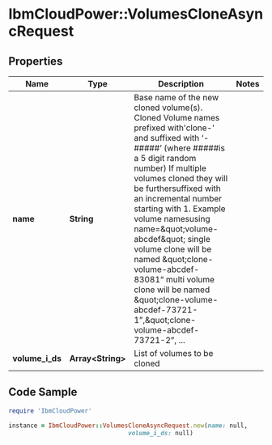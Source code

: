 # IbmCloudPower::VolumesCloneAsyncRequest

## Properties

Name | Type | Description | Notes
------------ | ------------- | ------------- | -------------
**name** | **String** | Base name of the new cloned volume(s). Cloned Volume names prefixed with&#39;clone-&#39;      and suffixed with ‘-#####’ (where #####is a 5 digit random number) If multiple volumes cloned they will be furthersuffixed with an incremental number starting with 1.   Example volume namesusing name&#x3D;\&quot;volume-abcdef\&quot;     single volume clone will be named \&quot;clone-volume-abcdef-83081“     multi volume clone will be named \&quot;clone-volume-abcdef-73721-1”,\&quot;clone-volume-abcdef-73721-2”, ...  | 
**volume_i_ds** | **Array&lt;String&gt;** | List of volumes to be cloned | 

## Code Sample

```ruby
require 'IbmCloudPower'

instance = IbmCloudPower::VolumesCloneAsyncRequest.new(name: null,
                                 volume_i_ds: null)
```


